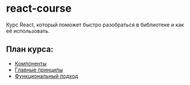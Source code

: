 # react-course
Курс React, который поможет быстро разобраться в библиотеке и как её использовать.

## План курса:

- [Компоненты](https://github.com/ximet/react-course/blob/master/components/component.md)
- [Главные принципы](https://github.com/ximet/react-course/blob/master/reactMainPrincipe/mainPrincipe.md)
- [Функциональный подход](https://github.com/ximet/react-course/blob/master/functionalParadigm/functionalParadigm.md)
